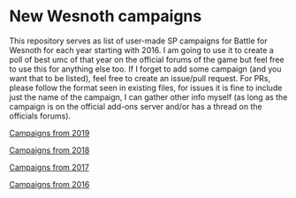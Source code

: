 # New Wesnoth campaigns

This repository serves as list of user-made SP campaigns for Battle for Wesnoth for each year starting with 2016. I am going to use it to create a poll of best umc of that year on the official forums of the game but feel free to use this for anything else too. If I forget to add some campaign (and you want that to be listed), feel free to create an issue/pull request. For PRs, please follow the format seen in existing files, for issues it is fine to include just the name of the campaign, I can gather other info myself (as long as the campaign is on the official add-ons server and/or has a thread on the officials forums).

[Campaigns from 2019](2019.md)

[Campaigns from 2018](2018.md)

[Campaigns from 2017](2017.md)

[Campaigns from 2016](2016.md)
